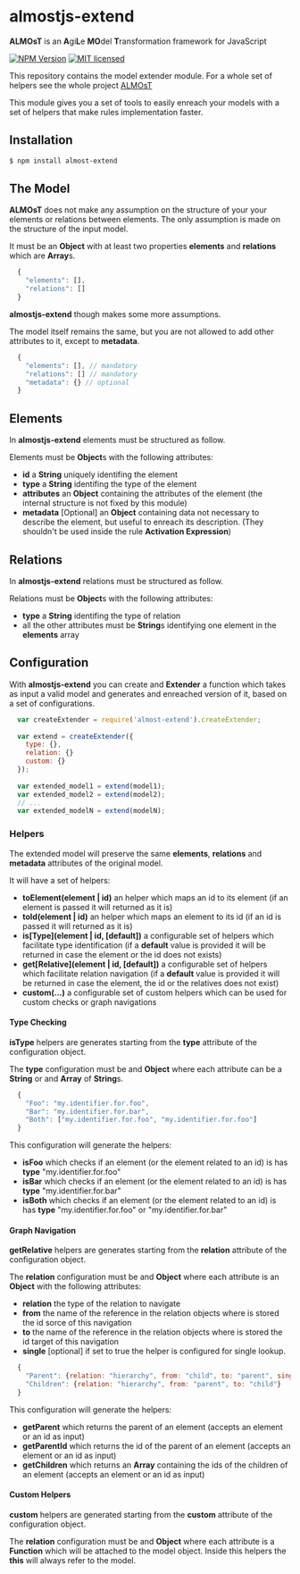 # almostjs-extend
__ALMOsT__ is an **A**gi**L**e **MO**del **T**ransformation framework for JavaScript

[![NPM Version][npm-image]][npm-url]
[![MIT licensed][license-image]][license-url]

This repository contains the model extender module.
For a whole set of helpers see the whole project [ALMOsT](https://github.com/B3rn475/almostjs)

This module gives you a set of tools to easily enreach your models with a set of helpers that make rules implementation faster.

## Installation

```bash
$ npm install almost-extend
```

## The Model

__ALMOsT__ does not make any assumption on the structure of your your elements or relations between elements.
The only assumption is made on the structure of the input model.

It must be an __Object__ with at least two properties __elements__ and __relations__ which are **Array**s.

```javascript
  {
    "elements": [],
    "relations": []
  }
```

__almostjs-extend__ though makes some more assumptions.

The model itself remains the same, but you are not allowed to add other attributes to it, except to __metadata__.

```javascript
  {
    "elements": [], // mandatory
    "relations": [] // mandatory
    "metadata": {} // optional
  }
```

## Elements

In __almostjs-extend__ elements must be structured as follow.

Elements must be **Object**s with the following attributes:
 - __id__ a __String__ uniquely identifing the element
 - __type__ a __String__ identifing the type of the element
 - __attributes__ an __Object__ containing the attributes of the element (the internal structure is not fixed by this module)
 - __metadata__ [Optional] an __Object__ containing data not necessary to describe the element, but useful to enreach its description. (They shouldn't be used inside the rule __Activation Expression__)
 
## Relations

In __almostjs-extend__ relations must be structured as follow.

Relations must be **Object**s with the following attributes:
 - __type__ a __String__ identifing the type of relation
 - all the other attributes must be **String**s identifying one element in the __elements__ array

## Configuration

With __almostjs-extend__ you can create and __Extender__ a function which takes as input a valid model and generates and enreached version of it, based on a set of configurations.

```javascript
  var createExtender = require('almost-extend').createExtender;
  
  var extend = createExtender({
    type: {},
    relation: {}
    custom: {}
  });
  
  var extended_model1 = extend(model1);
  var extended_model2 = extend(model2);
  // ...
  var extended_modelN = extend(modelN);
```

### Helpers

The extended model will preserve the same **elements**, __relations__ and __metadata__ attributes of the original model.

It will have a set of helpers:
 - __toElement(element | id)__ an helper which maps an id to its element (if an element is passed it will returned as it is)
 - __toId(element | id)__ an helper which maps an element to its id (if an id is passed it will returned as it is)
 - __is\[Type\](element | id, [default])__ a configurable set of helpers which facilitate type identification (if a __default__ value is provided it will be returned in case the element or the id does not exists)
 - __get\[Relative\](element | id, [default])__ a configurable set of helpers which facilitate relation navigation (if a __default__ value is provided it will be returned in case the element, the id or the relatives does not exist)
 - __custom(...)__ a configurable set of custom helpers which can be used for custom checks or graph navigations

#### Type Checking

__isType__ helpers are generates starting from the __type__ attribute of the configuration object.

The __type__ configuration must be and __Object__ where each attribute can be a __String__ or and __Array__ of **String**s.

```javascript
  {
    "Foo": "my.identifier.for.foo",
    "Bar": "my.identifier.for.bar",
    "Both": ["my.identifier.for.foo", "my.identifier.for.foo"]
  }
```

This configuration will generate the helpers:
 - __isFoo__ which checks if an element (or the element related to an id) is has __type__ "my.identifier.for.foo"
 - __isBar__ which checks if an element (or the element related to an id) is has __type__ "my.identifier.for.bar"
 - __isBoth__ which checks if an element (or the element related to an id) is has __type__ "my.identifier.for.foo" or "my.identifier.for.bar"
 
#### Graph Navigation

__getRelative__ helpers are generates starting from the __relation__ attribute of the configuration object.

The __relation__ configuration must be and __Object__ where each attribute is an __Object__ with the following attributes:
 - __relation__ the type of the relation to navigate
 - __from__ the name of the reference in the relation objects where is stored the id sorce of this navigation
 - __to__ the name of the reference in the relation objects where is stored the id target of this navigation
 - __single__ [optional] if set to true the helper is configured for single lookup.

```javascript
  {
    "Parent": {relation: "hierarchy", from: "child", to: "parent", single: true},
    "Children": {relation: "hierarchy", from: "parent", to: "child"}
  }
```

This configuration will generate the helpers:
 - __getParent__ which returns the parent of an element (accepts an element or an id as input)
 - __getParentId__ which returns the id of the parent of an element (accepts an element or an id as input)
 - __getChildren__ which returns an __Array__ containing the ids of the children of an element (accepts an element or an id as input)
 
#### Custom Helpers

__custom__ helpers are generated starting from the __custom__ attribute of the configuration object.

The __relation__ configuration must be and __Object__ where each attribute is a __Function__ which will be attached to the model object. Inside this helpers the __this__ will always refer to the model.

[npm-image]: https://img.shields.io/npm/v/almost-extend.svg
[npm-url]: https://npmjs.org/package/almost-extend
[license-image]: https://img.shields.io/badge/license-MIT-blue.svg
[license-url]: https://raw.githubusercontent.com/B3rn475/almostjs-extend/master/LICENSE
